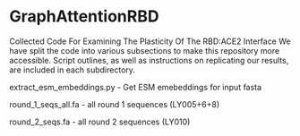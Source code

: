 # GraphAttentionRBD
Collected Code For Examining The Plasticity Of The RBD:ACE2 Interface
We have split the code into various subsections to make this repository more accessible. 
Script outlines, as well as instructions on replicating our results, are included in each subdirectory.

extract_esm_embeddings.py - Get ESM emebeddings for input fasta

round_1_seqs_all.fa - all round 1 sequences (LY005+6+8)

round_2_seqs.fa - all round 2 sequences (LY010)
